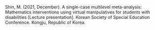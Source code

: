 Shin, M. (2021, December). A single-case multilevel meta-analysis: Mathematics interventions using virtual manipulatives for students with disabilities [Lecture presentation]. Korean Society of Special Education Conference. Kongju, Republic of Korea.
